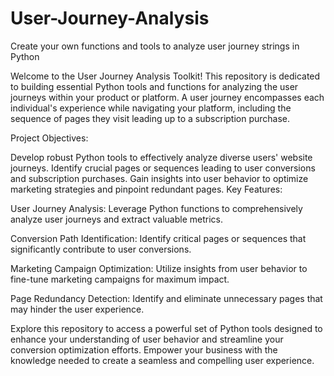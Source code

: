 # User-Journey-Analysis

Create your own functions and tools to analyze user journey strings in Python

Welcome to the User Journey Analysis Toolkit! This repository is dedicated to building essential Python tools and functions for analyzing the user journeys within your product or platform. A user journey encompasses each individual's experience while navigating your platform, including the sequence of pages they visit leading up to a subscription purchase.

Project Objectives:

Develop robust Python tools to effectively analyze diverse users' website journeys.
Identify crucial pages or sequences leading to user conversions and subscription purchases.
Gain insights into user behavior to optimize marketing strategies and pinpoint redundant pages.
Key Features:

User Journey Analysis: Leverage Python functions to comprehensively analyze user journeys and extract valuable metrics.

Conversion Path Identification: Identify critical pages or sequences that significantly contribute to user conversions.

Marketing Campaign Optimization: Utilize insights from user behavior to fine-tune marketing campaigns for maximum impact.

Page Redundancy Detection: Identify and eliminate unnecessary pages that may hinder the user experience.

Explore this repository to access a powerful set of Python tools designed to enhance your understanding of user behavior and streamline your conversion optimization efforts. Empower your business with the knowledge needed to create a seamless and compelling user experience.





